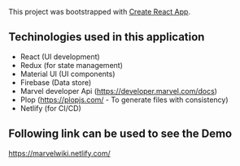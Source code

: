 This project was bootstrapped with [Create React App](https://github.com/facebookincubator/create-react-app).

## Techinologies used in this application
- React (UI development)
- Redux (for state management)
- Material UI (UI components)
- Firebase (Data store)
- Marvel developer Api (https://developer.marvel.com/docs)
- Plop (https://plopjs.com/ - To generate files with consistency)
- Netlify (for CI/CD)

## Following link can be used to see the Demo
https://marvelwiki.netlify.com/

